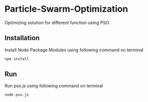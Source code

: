 # Particle-Swarm-Optimization
Optimizing solution for different function using PSO.

## Installation
Install Node Package Modules using following command on terminal
```bash
npm install
```
## Run
Run pso.js using following command on terminal
```bash
node pso.js
```
